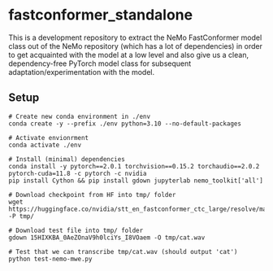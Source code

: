 # fastconformer_standalone

This is a development repository to extract the NeMo FastConformer model class out of the NeMo repository (which has a lot of dependencies) in order to get acquainted with the model at a low level and also give us a clean, dependency-free PyTorch model class for subsequent adaptation/experimentation with the model.

## Setup

```
# Create new conda environment in ./env
conda create -y --prefix ./env python=3.10 --no-default-packages

# Activate envionrment
conda activate ./env

# Install (minimal) dependencies
conda install -y pytorch==2.0.1 torchvision==0.15.2 torchaudio==2.0.2 pytorch-cuda=11.8 -c pytorch -c nvidia
pip install Cython && pip install gdown jupyterlab nemo_toolkit['all']

# Download checkpoint from HF into tmp/ folder
wget https://huggingface.co/nvidia/stt_en_fastconformer_ctc_large/resolve/main/stt_en_fastconformer_ctc_large.nemo -P tmp/

# Download test file into tmp/ folder
gdown 15HIXKBA_0AeZOnaV9h0lciYs_I8VOaem -O tmp/cat.wav

# Test that we can transcribe tmp/cat.wav (should output 'cat')
python test-nemo-mwe.py
```
